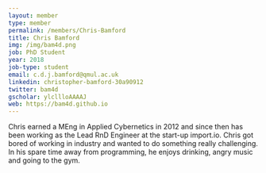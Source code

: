 ```yaml
---
layout: member
type: member
permalink: /members/Chris-Bamford
title: Chris Bamford
img: /img/bam4d.png
job: PhD Student
year: 2018
job-type: student
email: c.d.j.bamford@qmul.ac.uk
linkedin: christopher-bamford-30a90912
twitter: bam4d
gscholar: ylcllloAAAAJ
web: https://bam4d.github.io
---
```


Chris earned a MEng in Applied Cybernetics in 2012 and since then has been working as the Lead RnD Engineer at the start-up import.io.
Chris got bored of working in industry and wanted to do something really challenging.
In his spare time away from programming, he enjoys drinking, angry music and going to the gym.
